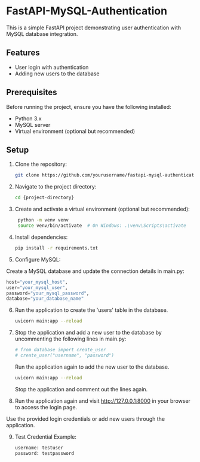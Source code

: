 # FastAPI-MySQL-Authentication

This is a simple FastAPI project demonstrating user authentication with MySQL database integration.

## Features

- User login with authentication
- Adding new users to the database

## Prerequisites

Before running the project, ensure you have the following installed:

- Python 3.x
- MySQL server
- Virtual environment (optional but recommended)

## Setup

1. Clone the repository:

   ```bash
   git clone https://github.com/yourusername/fastapi-mysql-authentication.git
   ```

2. Navigate to the project directory:

   ```bash
   cd {project-directory}
   ```

3. Create and activate a virtual environment (optional but recommended):

   ```bash
    python -m venv venv
    source venv/bin/activate  # On Windows: .\venv\Scripts\activate
    ```

4. Install dependencies:

   ```bash
   pip install -r requirements.txt
   ```

5. Configure MySQL:

Create a MySQL database and update the connection details in main.py:

```python
host="your_mysql_host",
user="your_mysql_user",
password="your_mysql_password",
database="your_database_name"

```
6. Run the application to create the 'users' table in the database.
    
    ```bash
    uvicorn main:app --reload
    ```

7. Stop the application and add a new user to the database by uncommenting the following lines in main.py:

    ```python
    # from database import create_user
    # create_user("username", "password")
    ```
    Run the application again to add the new user to the database.

    ```bash
    uvicorn main:app --reload
    ```
    Stop the application and comment out the lines again.

8. Run the application again and visit  http://127.0.0.1:8000 in your browser to access the login page.

Use the provided login credentials or add new users through the application.

9. Test Credential Example:

    ```bash
    username: testuser
    password: testpassword
    ```